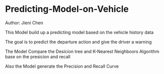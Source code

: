 # Predicting-Model-on-Vehicle

Author: Jieni Chen

This Model build up a predicting model based on the vehicle history data

The goal is to predict the departure action and give the driver a warning

The Model Compare the Desicion tree and K-Nearest Neighboors Algorithm base on the presicion and recall

Also the Model generate the Precision and Recall Curve 

